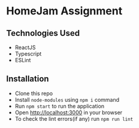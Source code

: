 # HomeJam Assignment

## Technologies Used
- ReactJS
- Typescript 
- ESLint

## Installation
- Clone this repo
- Install `node-modules` using `npm i` command
- Run `npm start` to run the application
- Open [http://localhost:3000](http://localhost:3000) in your browser
- To check the lint errors(if any) run `npm run lint`